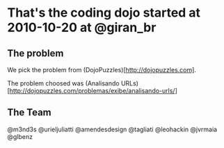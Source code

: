 # That's the coding dojo started at 2010-10-20 at @giran_br

## The problem

We pick the problem from (DojoPuzzles)[http://dojopuzzles.com].

The problem choosed was (Analisando URLs)[http://dojopuzzles.com/problemas/exibe/analisando-urls/]


## The Team

@m3nd3s
@urieljuliatti
@amendesdesign
@tagliati
@leohackin
@jvrmaia
@glbenz
